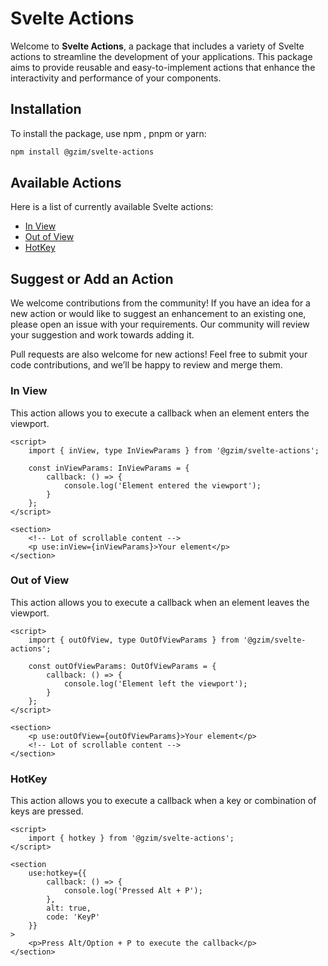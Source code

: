 # Svelte Actions

Welcome to **Svelte Actions**, a package that includes a variety of Svelte actions to streamline the development of your applications. This package aims to provide reusable and easy-to-implement actions that enhance the interactivity and performance of your components.

## Installation

To install the package, use npm , pnpm or yarn:

```bash
npm install @gzim/svelte-actions

```

## Available Actions

Here is a list of currently available Svelte actions:

- [In View](#in-view)
- [Out of View](#out-of-view)
- [HotKey](#hotkey)

## Suggest or Add an Action

We welcome contributions from the community! If you have an idea for a new action or would like to suggest an enhancement to an existing one, please open an issue with your requirements. Our community will review your suggestion and work towards adding it.

Pull requests are also welcome for new actions! Feel free to submit your code contributions, and we’ll be happy to review and merge them.

### In View

This action allows you to execute a callback when an element enters the viewport.

```svelte
<script>
	import { inView, type InViewParams } from '@gzim/svelte-actions';

	const inViewParams: InViewParams = {
		callback: () => {
			console.log('Element entered the viewport');
		}
	};
</script>

<section>
	<!-- Lot of scrollable content -->
	<p use:inView={inViewParams}>Your element</p>
</section>
```

### Out of View

This action allows you to execute a callback when an element leaves the viewport.

```svelte
<script>
	import { outOfView, type OutOfViewParams } from '@gzim/svelte-actions';

	const outOfViewParams: OutOfViewParams = {
		callback: () => {
			console.log('Element left the viewport');
		}
	};
</script>

<section>
	<p use:outOfView={outOfViewParams}>Your element</p>
	<!-- Lot of scrollable content -->
</section>
```

### HotKey

This action allows you to execute a callback when a key or combination of keys are pressed.

```svelte
<script>
	import { hotkey } from '@gzim/svelte-actions';
</script>

<section
	use:hotkey={{
		callback: () => {
			console.log('Pressed Alt + P');
		},
		alt: true,
		code: 'KeyP'
	}}
>
	<p>Press Alt/Option + P to execute the callback</p>
</section>
```
